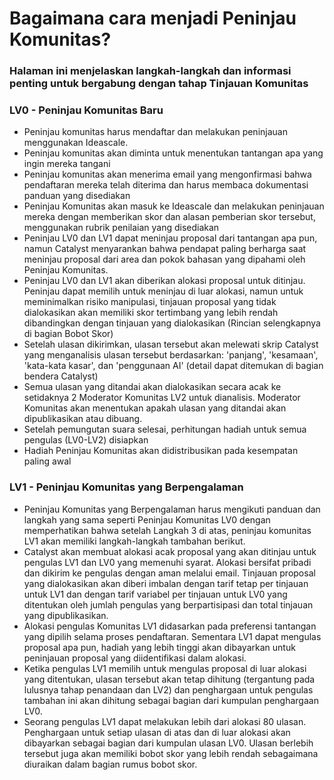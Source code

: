 # **Bagaimana cara menjadi Peninjau Komunitas?**

### Halaman ini menjelaskan langkah-langkah dan informasi penting untuk bergabung dengan tahap Tinjauan Komunitas

### **LV0 - Peninjau Komunitas Baru**

- Peninjau komunitas harus mendaftar dan melakukan peninjauan menggunakan Ideascale.
- Peninjau komunitas akan diminta untuk menentukan tantangan apa yang ingin mereka tangani
- Peninjau komunitas akan menerima email yang mengonfirmasi bahwa pendaftaran mereka telah diterima dan harus membaca dokumentasi panduan yang disediakan
- Peninjau Komunitas akan masuk ke Ideascale dan melakukan peninjauan mereka dengan memberikan skor dan alasan pemberian skor tersebut, menggunakan rubrik penilaian yang disediakan
- Peninjau LV0 dan LV1 dapat meninjau proposal dari tantangan apa pun, namun Catalyst menyarankan bahwa pendapat paling berharga saat meninjau proposal dari area dan pokok bahasan yang dipahami oleh Peninjau Komunitas.
- Peninjau LV0 dan LV1 akan diberikan alokasi proposal untuk ditinjau. Peninjau dapat memilih untuk meninjau di luar alokasi, namun untuk meminimalkan risiko manipulasi, tinjauan proposal yang tidak dialokasikan akan memiliki skor tertimbang yang lebih rendah dibandingkan dengan tinjauan yang dialokasikan (Rincian selengkapnya di bagian Bobot Skor)
- Setelah ulasan dikirimkan, ulasan tersebut akan melewati skrip Catalyst yang menganalisis ulasan tersebut berdasarkan: 'panjang', 'kesamaan', 'kata-kata kasar', dan 'penggunaan AI' (detail dapat ditemukan di bagian bendera Catalyst)
- Semua ulasan yang ditandai akan dialokasikan secara acak ke setidaknya 2 Moderator Komunitas LV2 untuk dianalisis. Moderator Komunitas akan menentukan apakah ulasan yang ditandai akan dipublikasikan atau dibuang.
- Setelah pemungutan suara selesai, perhitungan hadiah untuk semua pengulas (LV0-LV2) disiapkan
- Hadiah Peninjau Komunitas akan didistribusikan pada kesempatan paling awal

### **LV1 - Peninjau Komunitas yang Berpengalaman**

- Peninjau Komunitas yang Berpengalaman harus mengikuti panduan dan langkah yang sama seperti Peninjau Komunitas LV0 dengan memperhatikan bahwa setelah Langkah 3 di atas, peninjau komunitas LV1 akan memiliki langkah-langkah tambahan berikut.
- Catalyst akan membuat alokasi acak proposal yang akan ditinjau untuk pengulas LV1 dan LV0 yang memenuhi syarat. Alokasi bersifat pribadi dan dikirim ke pengulas dengan aman melalui email. Tinjauan proposal yang dialokasikan akan diberi imbalan dengan tarif tetap per tinjauan untuk LV1 dan dengan tarif variabel per tinjauan untuk LV0 yang ditentukan oleh jumlah pengulas yang berpartisipasi dan total tinjauan yang dipublikasikan.
- Alokasi pengulas Komunitas LV1 didasarkan pada preferensi tantangan yang dipilih selama proses pendaftaran. Sementara LV1 dapat mengulas proposal apa pun, hadiah yang lebih tinggi akan dibayarkan untuk peninjauan proposal yang diidentifikasi dalam alokasi.
- Ketika pengulas LV1 memilih untuk mengulas proposal di luar alokasi yang ditentukan, ulasan tersebut akan tetap dihitung (tergantung pada lulusnya tahap penandaan dan LV2) dan penghargaan untuk pengulas tambahan ini akan dihitung sebagai bagian dari kumpulan penghargaan LV0.
- Seorang pengulas LV1 dapat melakukan lebih dari alokasi 80 ulasan. Penghargaan untuk setiap ulasan di atas dan di luar alokasi akan dibayarkan sebagai bagian dari kumpulan ulasan LV0. Ulasan berlebih tersebut juga akan memiliki bobot skor yang lebih rendah sebagaimana diuraikan dalam bagian rumus bobot skor.
